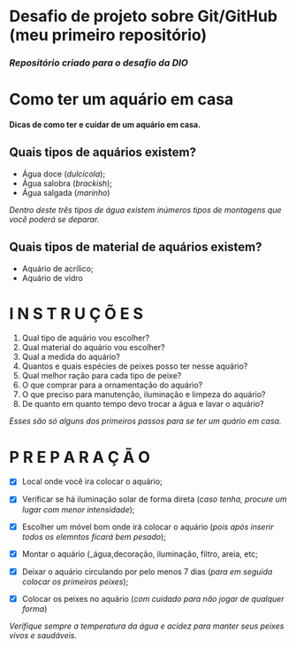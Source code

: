 # Desafio de projeto sobre Git/GitHub (meu primeiro repositório)

### _Repositório criado para o desafio da DIO_

# Como ter um aquário em casa

#### Dicas de como ter e cuidar de um aquário em casa.


## Quais tipos de aquários existem?

 - Água doce (_dulcícola_);
 - Água salobra (_brackish_);
 - Água salgada (_marinho_)

_*Dentro deste três tipos de água existem inúmeros tipos de montagens que você poderá se deparar.*_


## Quais tipos de material de aquários existem?

 - Aquário de acrílico;
 - Aquário de vidro


# I N S T R U Ç Õ E S

 1. Qual tipo de aquário vou escolher?
 2. Qual material do aquário vou escolher?
 3. Qual a medida do aquário?
 4. Quantos e quais espécies de peixes posso ter nesse aquário?
 5. Qual melhor ração para cada tipo de peixe?
 6. O que comprar para a ornamentação do aquário?
 7. O que preciso para manutenção, iluminação e limpeza do aquário?
 8. De quanto em quanto tempo devo trocar a água e lavar o aquário?


_*Esses são só alguns dos primeiros passos para se ter um quário em casa.*_
 

# P R E P A R A Ç Ã O 

 - [x] Local onde você ira colocar o aquário;
 - [x] Verificar se há iluminação solar de forma direta (_caso tenha, procure um lugar com menor intensidade_);
 - [x] Escolher um móvel bom onde irá colocar o aquário (_pois após inserir todos os elemntos ficará bem pesado_);
 - [x] Montar o aquário (_água,decoração, iluminação, filtro, areia, etc;
 - [x] Deixar o aquário circulando por pelo menos 7 dias (_para em seguida colocar os primeiros peixes_);
 - [x] Colocar os peixes no aquário (_com cuidado para não jogar de qualquer forma_)


_*Verifique sempre a temperatura da água e acidez para manter seus peixes vivos e saudáveis.*_

